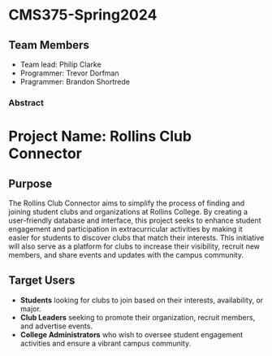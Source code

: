 # CMS375-Spring2024

## Team Members
- Team lead: Philip Clarke
- Programmer: Trevor Dorfman
- Pragrammer: Brandon Shortrede

### Abstract

# Project Name: Rollins Club Connector

## Purpose

The Rollins Club Connector aims to simplify the process of finding and joining student clubs and organizations at Rollins College. By creating a user-friendly database and interface, this project seeks to enhance student engagement and participation in extracurricular activities by making it easier for students to discover clubs that match their interests. This initiative will also serve as a platform for clubs to increase their visibility, recruit new members, and share events and updates with the campus community.

## Target Users

- **Students** looking for clubs to join based on their interests, availability, or major.
- **Club Leaders** seeking to promote their organization, recruit members, and advertise events.
- **College Administrators** who wish to oversee student engagement activities and ensure a vibrant campus community.
